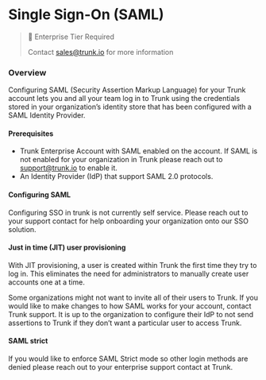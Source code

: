 # Single Sign-On (SAML)

> 📘 Enterprise Tier Required
>
> Contact sales@trunk.io for more information

### Overview

Configuring SAML (Security Assertion Markup Language) for your Trunk account lets you and all your team log in to Trunk using the credentials stored in your organization’s identity store that has been configured with a SAML Identity Provider.

#### Prerequisites

- Trunk Enterprise Account with SAML enabled on the account. If SAML is not enabled for your organization in Trunk please reach out to support@trunk.io to enable it.
- An Identity Provider (IdP) that support SAML 2.0 protocols.

#### Configuring SAML

Configuring SSO in trunk is not currently self service. Please reach out to your support contact for help onboarding your organization onto our SSO solution.

#### Just in time (JIT) user provisioning

With JIT provisioning, a user is created within Trunk the first time they try to log in. This eliminates the need for administrators to manually create user accounts one at a time.

Some organizations might not want to invite all of their users to Trunk. If you would like to make changes to how SAML works for your account, contact Trunk support. It is up to the organization to configure their IdP to not send assertions to Trunk if they don’t want a particular user to access Trunk.

#### SAML strict

If you would like to enforce SAML Strict mode so other login methods are denied please reach out to your enterprise support contact at Trunk.
